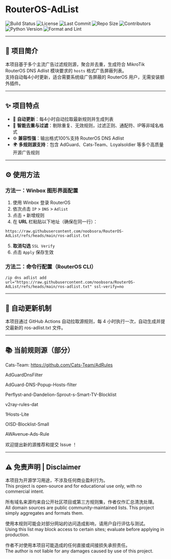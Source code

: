 # RouterOS-AdList

![Build Status](https://github.com/noobsora/RouterOS-AdList/actions/workflows/generate_adlist.yml/badge.svg)
![License](https://img.shields.io/badge/license-MIT-green.svg)
![Last Commit](https://img.shields.io/github/last-commit/noobsora/RouterOS-AdList.svg)
![Repo Size](https://img.shields.io/github/repo-size/noobsora/RouterOS-AdList.svg)
![Contributors](https://img.shields.io/github/contributors/noobsora/RouterOS-AdList.svg)
![Python Version](https://img.shields.io/badge/python-3.11-blue)
![Format and Lint](https://github.com/noobsora/RouterOS-AdList/actions/workflows/format-and-lint.yml/badge.svg)

---

## 📢 项目简介

本项目基于多个主流广告过滤规则源，聚合并去重，生成符合 MikroTik RouterOS DNS Adlist 模块要求的 `hosts` 格式广告屏蔽列表。  
支持自动每4小时更新，适合需要系统级广告屏蔽的 RouterOS 用户，无需安装额外插件。

---

## ✨ 项目特点

- 🔄 **自动更新**：每4小时自动拉取最新规则并生成列表  
- 🧹 **智能去重与过滤**：剔除重复、无效规则，过滤正则、通配符、IP等非域名格式  
- ⚙️ **兼容性强**：输出格式100%支持 RouterOS DNS Adlist  
- 🌍 **多规则源支持**：包含 AdGuard、Cats-Team、Loyalsoldier 等多个高质量开源广告规则  

---

## ⚙️ 使用方法

### 方法一：Winbox 图形界面配置

1. 使用 Winbox 登录 RouterOS  
2. 依次点击 `IP` > `DNS` > `Adlist`  
3. 点击 `+` 新增规则  
4. 在 **URL** 栏粘贴以下地址（确保在同一行）：
```
https://raw.githubusercontent.com/noobsora/RouterOS-AdList/refs/heads/main/ros-adlist.txt
```
5. **取消勾选** `SSL Verify`  
6. 点击 `Apply` 保存生效  

### 方法二：命令行配置（RouterOS CLI）

```shell
/ip dns adlist add url="https://raw.githubusercontent.com/noobsora/RouterOS-AdList/refs/heads/main/ros-adlist.txt" ssl-verify=no
```

---

## 🔄 自动更新机制
本项目通过 GitHub Actions 自动拉取源规则，每 4 小时执行一次，自动生成并提交最新的 ros-adlist.txt 文件。

---

## 📚 当前规则源（部分）
Cats-Team: https://github.com/Cats-Team/AdRules

AdGuardDnsFilter

AdGuard-DNS-Popup-Hosts-filter

Perflyst-and-Dandelion-Sprout-s-Smart-TV-Blocklist

v2ray-rules-dat

1Hosts-Lite

OISD-Blocklist-Small

AWAvenue-Ads-Rule

欢迎提出新的源推荐和提交 Issue ！

---

## ⚠️ 免责声明 | Disclaimer
本项目为开源学习用途，不涉及任何商业盈利行为。  
This project is open-source and for educational use only, with no commercial intent.  

所有域名来源均来自公开社区项目或第三方规则集，作者仅作汇总清洗处理。  
All domain sources are public community-maintained lists. This project simply aggregates and formats them.  

使用本规则可能会对部分网站的访问造成影响，请用户自行评估与测试。  
Using this list may block access to certain sites; evaluate before applying in production.  

作者不对使用本项目可能造成的任何直接或间接损失承担责任。  
The author is not liable for any damages caused by use of this project.
